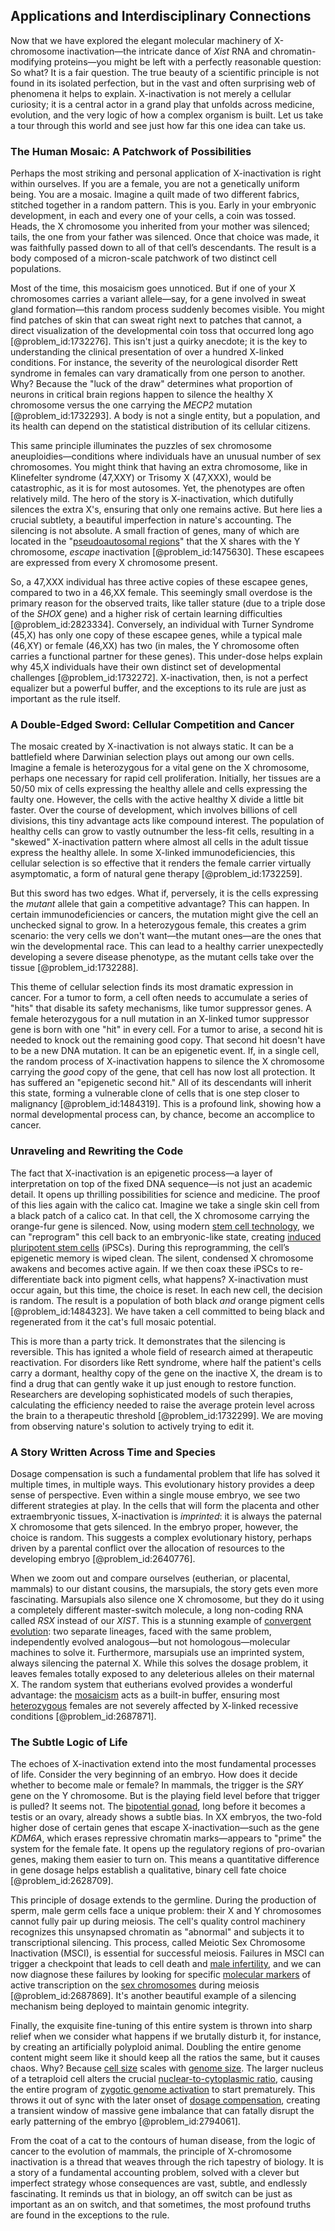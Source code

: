 ## Applications and Interdisciplinary Connections

Now that we have explored the elegant molecular machinery of X-chromosome inactivation—the intricate dance of _Xist_ RNA and chromatin-modifying proteins—you might be left with a perfectly reasonable question: So what? It is a fair question. The true beauty of a scientific principle is not found in its isolated perfection, but in the vast and often surprising web of phenomena it helps to explain. X-inactivation is not merely a cellular curiosity; it is a central actor in a grand play that unfolds across medicine, evolution, and the very logic of how a complex organism is built. Let us take a tour through this world and see just how far this one idea can take us.

### The Human Mosaic: A Patchwork of Possibilities

Perhaps the most striking and personal application of X-inactivation is right within ourselves. If you are a female, you are not a genetically uniform being. You are a mosaic. Imagine a quilt made of two different fabrics, stitched together in a random pattern. This is you. Early in your embryonic development, in each and every one of your cells, a coin was tossed. Heads, the X chromosome you inherited from your mother was silenced; tails, the one from your father was silenced. Once that choice was made, it was faithfully passed down to all of that cell’s descendants. The result is a body composed of a micron-scale patchwork of two distinct cell populations.

Most of the time, this mosaicism goes unnoticed. But if one of your X chromosomes carries a variant allele—say, for a gene involved in sweat gland formation—this random process suddenly becomes visible. You might find patches of skin that can sweat right next to patches that cannot, a direct visualization of the developmental coin toss that occurred long ago [@problem_id:1732276]. This isn't just a quirky anecdote; it is the key to understanding the clinical presentation of over a hundred X-linked conditions. For instance, the severity of the neurological disorder Rett syndrome in females can vary dramatically from one person to another. Why? Because the "luck of the draw" determines what proportion of neurons in critical brain regions happen to silence the healthy X chromosome versus the one carrying the _MECP2_ mutation [@problem_id:1732293]. A body is not a single entity, but a population, and its health can depend on the statistical distribution of its cellular citizens.

This same principle illuminates the puzzles of sex chromosome aneuploidies—conditions where individuals have an unusual number of sex chromosomes. You might think that having an extra chromosome, like in Klinefelter syndrome (47,XXY) or Trisomy X (47,XXX), would be catastrophic, as it is for most autosomes. Yet, the phenotypes are often relatively mild. The hero of the story is X-inactivation, which dutifully silences the extra X's, ensuring that only one remains active. But here lies a crucial subtlety, a beautiful imperfection in nature's accounting. The silencing is not absolute. A small fraction of genes, many of which are located in the "[pseudoautosomal regions](@article_id:172002)" that the X shares with the Y chromosome, *escape* inactivation [@problem_id:1475630]. These escapees are expressed from every X chromosome present.

So, a 47,XXX individual has three active copies of these escapee genes, compared to two in a 46,XX female. This seemingly small overdose is the primary reason for the observed traits, like taller stature (due to a triple dose of the _SHOX_ gene) and a higher risk of certain learning difficulties [@problem_id:2823334]. Conversely, an individual with Turner Syndrome (45,X) has only one copy of these escapee genes, while a typical male (46,XY) or female (46,XX) has two (in males, the Y chromosome often carries a functional partner for these genes). This under-dose helps explain why 45,X individuals have their own distinct set of developmental challenges [@problem_id:1732272]. X-inactivation, then, is not a perfect equalizer but a powerful buffer, and the exceptions to its rule are just as important as the rule itself.

### A Double-Edged Sword: Cellular Competition and Cancer

The mosaic created by X-inactivation is not always static. It can be a battlefield where Darwinian selection plays out among our own cells. Imagine a female is heterozygous for a vital gene on the X chromosome, perhaps one necessary for rapid cell proliferation. Initially, her tissues are a 50/50 mix of cells expressing the healthy allele and cells expressing the faulty one. However, the cells with the active healthy X divide a little bit faster. Over the course of development, which involves billions of cell divisions, this tiny advantage acts like compound interest. The population of healthy cells can grow to vastly outnumber the less-fit cells, resulting in a "skewed" X-inactivation pattern where almost all cells in the adult tissue express the healthy allele. In some X-linked immunodeficiencies, this cellular selection is so effective that it renders the female carrier virtually asymptomatic, a form of natural gene therapy [@problem_id:1732259].

But this sword has two edges. What if, perversely, it is the cells expressing the *mutant* allele that gain a competitive advantage? This can happen. In certain immunodeficiencies or cancers, the mutation might give the cell an unchecked signal to grow. In a heterozygous female, this creates a grim scenario: the very cells we don't want—the mutant ones—are the ones that win the developmental race. This can lead to a healthy carrier unexpectedly developing a severe disease phenotype, as the mutant cells take over the tissue [@problem_id:1732288].

This theme of cellular selection finds its most dramatic expression in cancer. For a tumor to form, a cell often needs to accumulate a series of "hits" that disable its safety mechanisms, like tumor suppressor genes. A female heterozygous for a null mutation in an X-linked tumor suppressor gene is born with one "hit" in every cell. For a tumor to arise, a second hit is needed to knock out the remaining good copy. That second hit doesn't have to be a new DNA mutation. It can be an epigenetic event. If, in a single cell, the random process of X-inactivation happens to silence the X chromosome carrying the *good* copy of the gene, that cell has now lost all protection. It has suffered an "epigenetic second hit." All of its descendants will inherit this state, forming a vulnerable clone of cells that is one step closer to malignancy [@problem_id:1484319]. This is a profound link, showing how a normal developmental process can, by chance, become an accomplice to cancer.

### Unraveling and Rewriting the Code

The fact that X-inactivation is an epigenetic process—a layer of interpretation on top of the fixed DNA sequence—is not just an academic detail. It opens up thrilling possibilities for science and medicine. The proof of this lies again with the calico cat. Imagine we take a single skin cell from a black patch of a calico cat. In that cell, the X chromosome carrying the orange-fur gene is silenced. Now, using modern [stem cell technology](@article_id:202336), we can "reprogram" this cell back to an embryonic-like state, creating [induced pluripotent stem cells](@article_id:264497) (iPSCs). During this reprogramming, the cell’s epigenetic memory is wiped clean. The silent, condensed X chromosome awakens and becomes active again. If we then coax these iPSCs to re-differentiate back into pigment cells, what happens? X-inactivation must occur again, but this time, the choice is reset. In each new cell, the decision is random. The result is a population of both black *and* orange pigment cells [@problem_id:1484323]. We have taken a cell committed to being black and regenerated from it the cat's full mosaic potential.

This is more than a party trick. It demonstrates that the silencing is reversible. This has ignited a whole field of research aimed at therapeutic reactivation. For disorders like Rett syndrome, where half the patient's cells carry a dormant, healthy copy of the gene on the inactive X, the dream is to find a drug that can gently wake it up just enough to restore function. Researchers are developing sophisticated models of such therapies, calculating the efficiency needed to raise the average protein level across the brain to a therapeutic threshold [@problem_id:1732299]. We are moving from observing nature's solution to actively trying to edit it.

### A Story Written Across Time and Species

Dosage compensation is such a fundamental problem that life has solved it multiple times, in multiple ways. This evolutionary history provides a deep sense of perspective. Even within a single mouse embryo, we see two different strategies at play. In the cells that will form the placenta and other extraembryonic tissues, X-inactivation is *imprinted*: it is always the paternal X chromosome that gets silenced. In the embryo proper, however, the choice is random. This suggests a complex evolutionary history, perhaps driven by a parental conflict over the allocation of resources to the developing embryo [@problem_id:2640776].

When we zoom out and compare ourselves (eutherian, or placental, mammals) to our distant cousins, the marsupials, the story gets even more fascinating. Marsupials also silence one X chromosome, but they do it using a completely different master-switch molecule, a long non-coding RNA called _RSX_ instead of our _XIST_. This is a stunning example of [convergent evolution](@article_id:142947): two separate lineages, faced with the same problem, independently evolved analogous—but not homologous—molecular machines to solve it. Furthermore, marsupials use an imprinted system, always silencing the paternal X. While this solves the dosage problem, it leaves females totally exposed to any deleterious alleles on their maternal X. The random system that eutherians evolved provides a wonderful advantage: the [mosaicism](@article_id:263860) acts as a built-in buffer, ensuring most [heterozygous](@article_id:276470) females are not severely affected by X-linked recessive conditions [@problem_id:2687871].

### The Subtle Logic of Life

The echoes of X-inactivation extend into the most fundamental processes of life. Consider the very beginning of an embryo. How does it decide whether to become male or female? In mammals, the trigger is the _SRY_ gene on the Y chromosome. But is the playing field level before that trigger is pulled? It seems not. The [bipotential gonad](@article_id:268358), long before it becomes a testis or an ovary, already shows a subtle bias. In XX embryos, the two-fold higher dose of certain genes that escape X-inactivation—such as the gene _KDM6A_, which erases repressive chromatin marks—appears to "prime" the system for the female fate. It opens up the regulatory regions of pro-ovarian genes, making them easier to turn on. This means a quantitative difference in gene dosage helps establish a qualitative, binary cell fate choice [@problem_id:2628709].

This principle of dosage extends to the germline. During the production of sperm, male germ cells face a unique problem: their X and Y chromosomes cannot fully pair up during meiosis. The cell's quality control machinery recognizes this unsynapsed chromatin as "abnormal" and subjects it to transcriptional silencing. This process, called Meiotic Sex Chromosome Inactivation (MSCI), is essential for successful meiosis. Failures in MSCI can trigger a checkpoint that leads to cell death and [male infertility](@article_id:149324), and we can now diagnose these failures by looking for specific [molecular markers](@article_id:171860) of active transcription on the [sex chromosomes](@article_id:168725) during meiosis [@problem_id:2687869]. It's another beautiful example of a silencing mechanism being deployed to maintain genomic integrity.

Finally, the exquisite fine-tuning of this entire system is thrown into sharp relief when we consider what happens if we brutally disturb it, for instance, by creating an artificially polyploid animal. Doubling the entire genome content might seem like it should keep all the ratios the same, but it causes chaos. Why? Because [cell size](@article_id:138585) scales with [genome size](@article_id:273635). The larger nucleus of a tetraploid cell alters the crucial [nuclear-to-cytoplasmic ratio](@article_id:264054), causing the entire program of [zygotic genome activation](@article_id:186868) to start prematurely. This throws it out of sync with the later onset of [dosage compensation](@article_id:148997), creating a transient window of massive gene imbalance that can fatally disrupt the early patterning of the embryo [@problem_id:2794061].

From the coat of a cat to the contours of human disease, from the logic of cancer to the evolution of mammals, the principle of X-chromosome inactivation is a thread that weaves through the rich tapestry of biology. It is a story of a fundamental accounting problem, solved with a clever but imperfect strategy whose consequences are vast, subtle, and endlessly fascinating. It reminds us that in biology, an off switch can be just as important as an on switch, and that sometimes, the most profound truths are found in the exceptions to the rule.